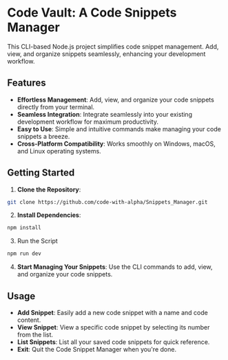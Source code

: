 # Code Vault: A Code Snippets Manager

This CLI-based Node.js project simplifies code snippet management. Add, view, and organize snippets seamlessly, enhancing your development workflow.

## Features

- **Effortless Management**: Add, view, and organize your code snippets directly from your terminal.
- **Seamless Integration**: Integrate seamlessly into your existing development workflow for maximum productivity.
- **Easy to Use**: Simple and intuitive commands make managing your code snippets a breeze.
- **Cross-Platform Compatibility**: Works smoothly on Windows, macOS, and Linux operating systems.

## Getting Started

1. **Clone the Repository**: 
```bash
git clone https://github.com/code-with-alpha/Snippets_Manager.git
```
2. **Install Dependencies**: 
```bash
npm install
```
3. Run the Script
```bash
npm run dev
```
4. **Start Managing Your Snippets**: Use the CLI commands to add, view, and organize your code snippets.

## Usage

- **Add Snippet**: Easily add a new code snippet with a name and code content.
- **View Snippet**: View a specific code snippet by selecting its number from the list.
- **List Snippets**: List all your saved code snippets for quick reference.
- **Exit**: Quit the Code Snippet Manager when you're done.


